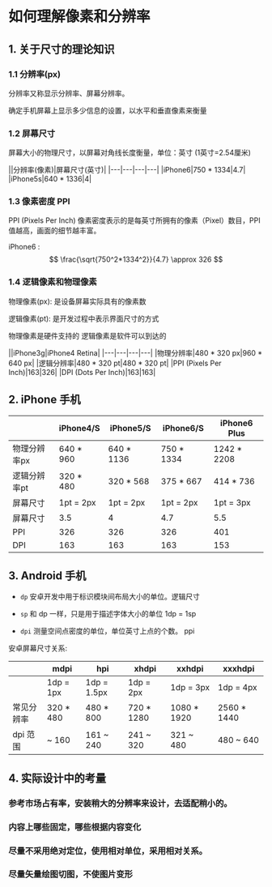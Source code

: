 # 如何理解像素和分辨率

## 1. 关于尺寸的理论知识

### 1.1 分辨率(px)

分辨率又称显示分辨率、屏幕分辨率。

确定手机屏幕上显示多少信息的设置，以水平和垂直像素来衡量

### 1.2 屏幕尺寸

屏幕大小的物理尺寸，以屏幕对角线长度衡量，单位：英寸   (1英寸=2.54厘米)

||分辨率(像素)|屏幕尺寸(英寸)|
|---|---|---|---|
|iPhone6|750 * 1334|4.7|
|iPhone5s|640 * 1336|4|

### 1.3 像素密度 PPI

PPI (Pixels Per Inch) 像素密度表示的是每英寸所拥有的像素（Pixel）数目，PPI 值越高，画面的细节越丰富。

iPhone6 :
$$ \frac{\sqrt{750^2*1334^2}}{4.7} \approx 326 $$

### 1.4 逻辑像素和物理像素

物理像素(px): 是设备屏幕实际具有的像素数

逻辑像素(pt): 是开发过程中表示界面尺寸的方式

物理像素是硬件支持的 逻辑像素是软件可以到达的

||iPhone3g|iPhone4 Retina|
|---|---|---|---|
|物理分辨率|480 * 320 px|960 * 640 px|
|逻辑分辨率|480 * 320 pt|480 * 320 pt|
|PPI (Pixels Per Inch)|163|326|
|DPI (Dots Per Inch)|163|163|

## 2. iPhone 手机

||iPhone4/S|iPhone5/S|iPhone6/S|iPhone6 Plus|
|---|---|---|---|---|
|物理分辨率px|640 * 960|640 * 1136|750 * 1334|1242 * 2208|
|逻辑分辨率pt|320 * 480|320 * 568|375 * 667|414 * 736|
|屏幕尺寸|1pt = 2px|1pt = 2px|1pt = 2px|1pt = 3px|
|屏幕尺寸|3.5|4|4.7|5.5|
|PPI|326|326|326|401|
|DPI|163|163|163|153|


## 3. Android 手机

+ `dp` 安卓开发中用于标识模块间布局大小的单位。逻辑尺寸

+ `sp` 和 dp 一样，只是用于描述字体大小的单位 1dp = 1sp

+ `dpi` 测量空间点密度的单位，单位英寸上点的个数。 ppi

安卓屏幕尺寸关系:

||mdpi|hpi|xhdpi|xxhdpi|xxxhdpi|
|---|---|---|---|---|---|
||1dp = 1px|1dp = 1.5px|1dp = 2px|1dp = 3px|1dp = 4px|
|常见分辨率|320 * 480|480 * 800|720 * 1280|1080 * 1920|2560 * 1440|
|dpi 范围|~ 160|161 ~ 240|241 ~ 320|321 ~ 480|480 ~ 640|

## 4. 实际设计中的考量

### 参考市场占有率，安装稍大的分辨率来设计，去适配稍小的。
### 内容上哪些固定，哪些根据内容变化
### 尽量不采用绝对定位，使用相对单位，采用相对关系。
### 尽量矢量绘图切图，不使图片变形
